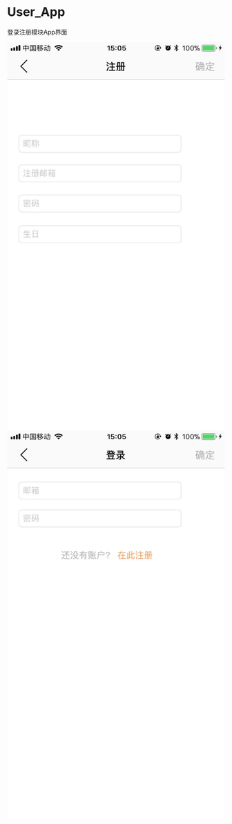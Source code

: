 # User_App
登录注册模块App界面

![image](https://github.com/polarbearmaster/User_App/raw/master/UserManagement/resources/注册.jpeg)
![image](https://github.com/polarbearmaster/User_App/raw/master/UserManagement/resources/登录.jpeg)
